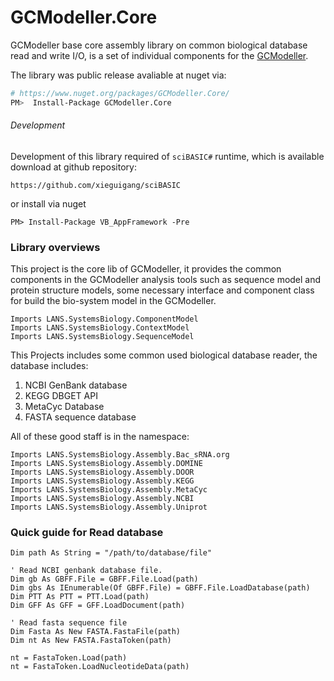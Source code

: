 # GCModeller.Core
GCModeller base core assembly library on common biological database read and write I/O, is a set of individual components for the [GCModeller](https://github.com/SMRUCC/GCModeller).

The library was public release avaliable at nuget via: 

```bash
# https://www.nuget.org/packages/GCModeller.Core/
PM>  Install-Package GCModeller.Core
```

###### Development
Development of this library required of ``sciBASIC#`` runtime, which is available download at github repository:
```
https://github.com/xieguigang/sciBASIC
```

or install via nuget

```
PM> Install-Package VB_AppFramework -Pre
```

### Library overviews

This project is the core lib of GCModeller, it provides the common components in the GCModeller analysis tools such as sequence model and protein structure models, some necessary interface and component class for build the bio-system model in the GCModeller.

```vb.net
Imports LANS.SystemsBiology.ComponentModel
Imports LANS.SystemsBiology.ContextModel
Imports LANS.SystemsBiology.SequenceModel
```

This Projects includes some common used biological database reader, the database includes:

1. NCBI GenBank database
2. KEGG DBGET API
3. MetaCyc Database
4. FASTA sequence database

All of these good staff is in the namespace:

```vb.net
Imports LANS.SystemsBiology.Assembly.Bac_sRNA.org
Imports LANS.SystemsBiology.Assembly.DOMINE
Imports LANS.SystemsBiology.Assembly.DOOR
Imports LANS.SystemsBiology.Assembly.KEGG
Imports LANS.SystemsBiology.Assembly.MetaCyc
Imports LANS.SystemsBiology.Assembly.NCBI
Imports LANS.SystemsBiology.Assembly.Uniprot
```

### Quick guide for Read database

```vb.net
Dim path As String = "/path/to/database/file"

' Read NCBI genbank database file.
Dim gb As GBFF.File = GBFF.File.Load(path)
Dim gbs As IEnumerable(Of GBFF.File) = GBFF.File.LoadDatabase(path)
Dim PTT As PTT = PTT.Load(path)
Dim GFF As GFF = GFF.LoadDocument(path)

' Read fasta sequence file
Dim Fasta As New FASTA.FastaFile(path)
Dim nt As New FASTA.FastaToken(path)

nt = FastaToken.Load(path)
nt = FastaToken.LoadNucleotideData(path)
```
